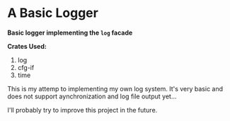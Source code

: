 # A Basic Logger

**Basic logger implementing the `log` facade**

**Crates Used:**
1. log
2. cfg-if
3. time

This is my attemp to implementing my own log system. It's very basic and does not support aynchronization and log file output yet...

I'll probably try to improve this project in the future.